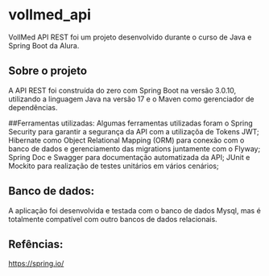 # vollmed_api

VollMed API REST foi um projeto desenvolvido durante o curso de Java e Spring Boot da Alura.

##  Sobre o projeto
A API REST foi construída do zero com Spring Boot na versão 3.0.10, utilizando a linguagem Java na versão 17 e o Maven como gerenciador de dependências.

##Ferramentas utilizadas:
Algumas ferramentas utilizadas foram o Spring Security para garantir a segurança da API com a utilizaçõa de Tokens JWT;
Hibernate como Object Relational Mapping (ORM) para conexão com o banco de dados e gerenciamento das migrations juntamente com o Flyway;
Spring Doc e Swagger para documentação automatizada da API;
JUnit e Mockito para realização de testes unitários em vários cenários;

##  Banco de dados:
A aplicação foi desenvolvida e testada com o banco de dados Mysql, mas é totalmente compatível com outro bancos de dados relacionais.

##  Refências:
https://spring.io/
